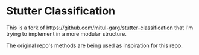 # Stutter Classification

This is a fork of https://github.com/mitul-garg/stutter-classification that I'm trying to implement in a more modular structure.

The original repo's methods are being used as inspiration for this repo.